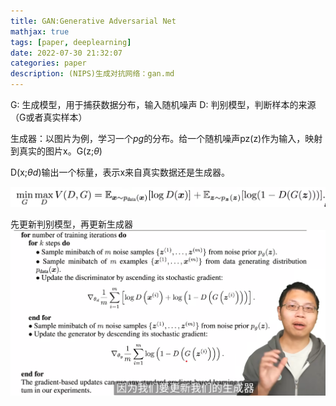 ```yaml
---
title: GAN:Generative Adversarial Net
mathjax: true
tags: [paper, deeplearning]
date: 2022-07-30 21:32:07
categories: paper
description: (NIPS)生成对抗网络：gan.md
---
```


G: 生成模型，用于捕获数据分布，输入随机噪声
D: 判别模型，判断样本的来源（G或者真实样本）


生成器：以图片为例，学习一个*pg*的分布。给一个随机噪声pz(z)作为输入，映射到真实的图片x。G(z;$\theta$)

D(x;$\theta d$)输出一个标量，表示x来自真实数据还是生成器。

![aimfunc](./gan/aimfunc.png)

先更新判别模型，再更新生成器
![algorithm](./gan/algorithm.png)
